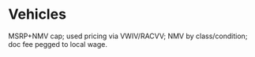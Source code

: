 # Vehicles

MSRP+NMV cap; used pricing via VWIV/RACVV; NMV by class/condition; doc fee pegged to local wage.